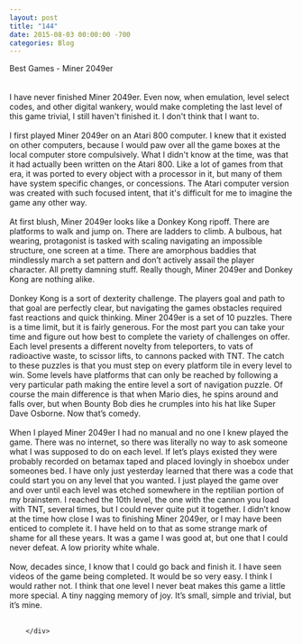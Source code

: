 ```yaml
---
layout: post
title: "144"
date: 2015-08-03 00:00:00 -700
categories: Blog
---
```


<div class="blog-content">
				<div class="paragraph" style="text-align:left;"><span style=""><span style="">Best Games - Miner 2049er</span><br><span style=""></span><br><span style=""></span><br><span style="">I have never finished Miner 2049er. Even now, when emulation, level select codes, and other digital wankery, would make completing the last level of this game trivial, I still haven't finished it. I don't think that I want to. </span><br><span style=""></span><br><span style=""></span><span style="">I first played Miner 2049er on an Atari 800 computer. I knew that it existed on other computers, because I would paw over all the game boxes at the local computer store compulsively. What I didn't know at the time, was that it had actually been written on the Atari 800. Like a lot of games from that era, it was ported to every object with a processor in it, but many of them have system specific changes, or concessions. The Atari computer version was created with such focused intent, that it's difficult for me to imagine the game any other way. </span><br><span style=""></span><br><span style=""></span><span style="">At first blush, Miner 2049er looks like a Donkey Kong ripoff. There are platforms to walk and jump on. There are ladders to climb. A bulbous, hat wearing, protagonist is tasked with scaling navigating an impossible structure, one screen at a time. There are amorphous baddies that mindlessly march a set pattern and don&rsquo;t actively assail the player character. All pretty damning stuff. Really though, Miner 2049er and Donkey Kong are nothing alike.</span><br><span style=""></span><br><span style=""></span><span style="">Donkey Kong is a sort of dexterity challenge. The players goal and path to that goal are perfectly clear, but navigating the games obstacles required fast reactions and quick thinking. Miner 2049er is a set of 10 puzzles. There is a time limit, but it is fairly generous. For the most part you can take your time and figure out how best to complete the variety of challenges on offer. Each level presents a different novelty from teleporters, to vats of radioactive waste, to scissor lifts, to cannons packed with TNT. The catch to these puzzles is that you must step on every platform tile in every level to win. Some levels have platforms that can only be reached by following a very particular path making the entire level a sort of navigation puzzle. Of course the main difference is that when Mario dies, he spins around and falls over, but when Bounty Bob dies he crumples into his hat like Super Dave Osborne. Now that&rsquo;s comedy.</span><br><span style=""></span><br><span style=""></span><span style="">When I played Miner 2049er I had no manual and no one I knew played the game. There was no internet, so there was literally no way to ask someone what I was supposed to do on each level. If let&rsquo;s plays existed they were probably recorded on betamax taped and placed lovingly in shoebox under someones bed. I have only just yesterday learned that there was a code that could start you on any level that you wanted. I just played the game over and over until each level was etched somewhere in the reptilian portion of my brainstem. I reached the 10th level, the one with the cannon you load with TNT, several times, but I could never quite put it together. I didn&rsquo;t know at the time how close I was to finishing Miner 2049er, or I may have been enticed to complete it. I have held on to that as some strange mark of shame for all these years. It was a game I was good at, but one that I could never defeat. A low priority white whale. </span><br><span style=""></span><br><span style=""></span><span style="">Now, decades since, I know that I could go back and finish it. I have seen videos of the game being completed. It would be so very easy. I think I would rather not. I think that one level I never beat makes this game a little more special. A tiny nagging memory of joy. It&rsquo;s small, simple and trivial, but it&rsquo;s mine. </span><br><br></span></div>

		</div>
        